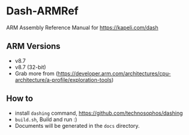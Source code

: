 # Dash-ARMRef
ARM Assembly Reference Manual for https://kapeli.com/dash

ARM Versions
----------
- v8.7
- v8.7 (32-bit)
- Grab more from (https://developer.arm.com/architectures/cpu-architecture/a-profile/exploration-tools)

## How to

- install `dashing` command, https://github.com/technosophos/dashing
- `build.sh`, Build and run :)
- Documents will be generated in the `docs` directory.

